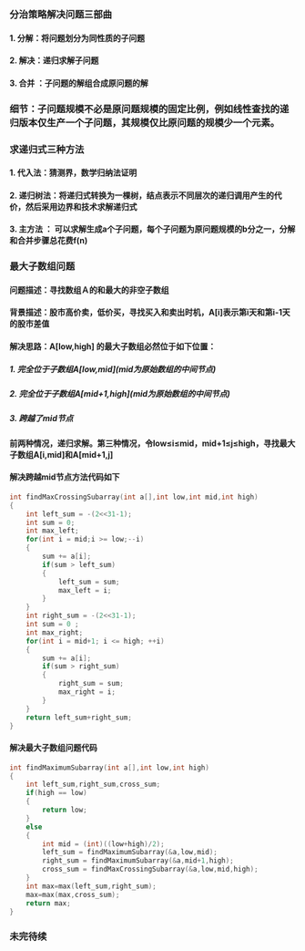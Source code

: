 ﻿###  分治策略解决问题三部曲
####  1. 分解：将问题划分为同性质的子问题 
####  2.  解决：递归求解子问题
#### 3. 合并 ：子问题的解组合成原问题的解

### 细节：子问题规模不必是原问题规模的固定比例，例如线性查找的递归版本仅生产一个子问题，其规模仅比原问题的规模少一个元素。 

### 求递归式三种方法
#### 1. 代入法：猜测界，数学归纳法证明
#### 2. 递归树法：将递归式转换为一棵树，结点表示不同层次的递归调用产生的代价，然后采用边界和技术求解递归式
#### 3. 主方法 ： 可以求解生成a个子问题，每个子问题为原问题规模的b分之一，分解和合并步骤总花费f(n)

### 最大子数组问题
####  问题描述：寻找数组Ａ的和最大的非空子数组
####  背景描述：股市高价卖，低价买，寻找买入和卖出时机，A[i]表示第i天和第i-1天的股市差值
#### 解决思路：A[low,high] 的最大子数组必然位于如下位置：
##### 1. 完全位于子数组A\[low,mid](mid为原始数组的中间节点)
##### 2. 完全位于子数组A\[mid+1,high](mid为原始数组的中间节点)
##### 3. 跨越了mid节点
#### 前两种情况，递归求解。第三种情况，令low≤i≤mid，mid+1≤j≤high，寻找最大子数组A[i,mid]和A[mid+1,j]
#### 解决跨越mid节点方法代码如下
```cpp
int findMaxCrossingSubarray(int a[],int low,int mid,int high)
{
    int left_sum = -(2<<31-1);
    int sum = 0;
    int max_left;
    for(int i = mid;i >= low;--i)
    {
        sum += a[i];
        if(sum > left_sum)
        {
            left_sum = sum;
            max_left = i;
        }
    }
    int right_sum = -(2<<31-1);
    int sum = 0 ;
    int max_right;
    for(int i = mid+1; i <= high; ++i)
    {
        sum += a[i];
        if(sum > right_sum)
        {
            right_sum = sum;
            max_right = i;
        }
    }
    return left_sum+right_sum;
}
```
#### 解决最大子数组问题代码
```cpp
int findMaximumSubarray(int a[],int low,int high)
{
    int left_sum,right_sum,cross_sum;
    if(high == low)
    {
        return low;
    }
    else
    {
        int mid = (int)((low+high)/2);
        left_sum = findMaximumSubarray(&a,low,mid);
        right_sum = findMaximumSubarray(&a,mid+1,high);
        cross_sum = findMaxCrossingSubarray(&a,low,mid,high);
    }
    int max=max(left_sum,right_sum);
    max=max(max,cross_sum);
    return max;
}
```
### 未完待续